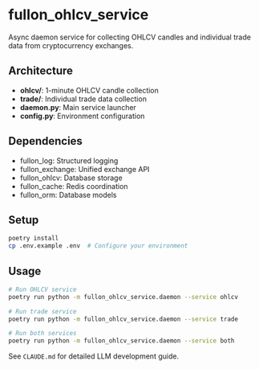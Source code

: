 # fullon_ohlcv_service

Async daemon service for collecting OHLCV candles and individual trade data from cryptocurrency exchanges.

## Architecture

- **ohlcv/**: 1-minute OHLCV candle collection
- **trade/**: Individual trade data collection  
- **daemon.py**: Main service launcher
- **config.py**: Environment configuration

## Dependencies

- fullon_log: Structured logging
- fullon_exchange: Unified exchange API
- fullon_ohlcv: Database storage
- fullon_cache: Redis coordination
- fullon_orm: Database models

## Setup

```bash
poetry install
cp .env.example .env  # Configure your environment
```

## Usage

```bash
# Run OHLCV service
poetry run python -m fullon_ohlcv_service.daemon --service ohlcv

# Run trade service  
poetry run python -m fullon_ohlcv_service.daemon --service trade

# Run both services
poetry run python -m fullon_ohlcv_service.daemon --service both
```

See `CLAUDE.md` for detailed LLM development guide.